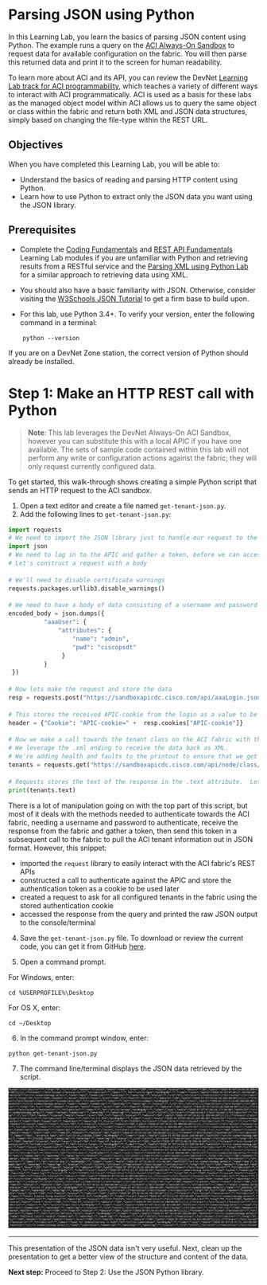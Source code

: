 # Parsing JSON using Python

In this Learning Lab, you learn the basics of parsing JSON content using Python. The example runs a query on the [ACI Always-On Sandbox](https://devnetsandbox.cisco.com/RM/Diagram/Index/5a229a7c-95d5-4cfd-a651-5ee9bc1b30e2?diagramType=Topology "ACI Always-On Sandbox") to request data for available configuration on the fabric. You will then parse this returned data and print it to the screen for human readability.  

To learn more about ACI and its API, you can review the DevNet [Learning Lab track for ACI programmability](https://developer.cisco.com/learning/tracks/aci-programmability), which teaches a variety of different ways to interact with ACI programmatically.  ACI is used as a basis for these labs as the managed object model within ACI allows us to query the same object or class within the fabric and return both XML and JSON data structures, simply based on changing the file-type within the REST URL.

## Objectives

When you have completed this Learning Lab, you will be able to:

* Understand the basics of reading and parsing HTTP content using Python.
* Learn how to use Python to extract only the JSON data you want using the JSON library.

## Prerequisites

* Complete the [Coding Fundamentals](https://developer.cisco.com/learning/modules/programming-fundamentals) and [REST API Fundamentals](https://developer.cisco.com/learning/modules/rest-api-fundamentals) Learning Lab modules if you are unfamiliar with Python and retrieving results from a RESTful service and the [Parsing XML using Python Lab](lab/coding-201-parsing-xml/step/1 "Parsing XML using Python Lab") for a similar approach to retrieving data using XML.

* You should also have a basic familiarity with JSON. Otherwise, consider visiting the [W3Schools JSON Tutorial](https://www.w3schools.com/js/js_json_intro.asp "W3Schools JSON Tutorial") to get a firm base to build upon.

* For this lab, use Python 3.4+. To verify your version, enter the following command in a terminal:

```
    python --version
```

If you are on a DevNet Zone station, the correct version of Python should already be installed.

# Step 1: Make an HTTP REST call with Python

> **Note**: This lab leverages the DevNet Always-On ACI Sandbox, however you can substitute this with a local APIC if you have one available.  The sets of sample code contained within this lab will not perform any write or configuration actions against the fabric; they will only request currently configured data.

To get started, this walk-through shows creating a simple Python script that sends an HTTP request to the ACI sandbox.

1. Open a text editor and create a file named `get-tenant-json.py`.
3. Add the following lines to `get-tenant-json.py`:

  ```python
  import requests
  # We need to import the JSON library just to handle our request to the APIC for login
  import json
  # We need to log in to the APIC and gather a token, before we can access any data
  # Let's construct a request with a body
  
  # We'll need to disable certificate warnings
  requests.packages.urllib3.disable_warnings()
  
  # We need to have a body of data consisting of a username and password to gather a cookie from APIC
  encoded_body = json.dumps({
  	        "aaaUser": {
  		        "attributes": {
  			        "name": "admin",
  			        "pwd": "ciscopsdt"
                 }
            }
   })
  
  # Now lets make the request and store the data
  resp = requests.post("https://sandboxapicdc.cisco.com/api/aaaLogin.json", data=encoded_body, verify=False)
  
  # This stores the received APIC-cookie from the login as a value to be used in subsequent REST calls
  header = {"Cookie": "APIC-cookie=" +  resp.cookies["APIC-cookie"]}
  
  # Now we make a call towards the tenant class on the ACI fabric with the proper header value set.
  # We leverage the .xml ending to receive the data back as XML.  
  # We're adding health and faults to the printout to ensure that we get levels of data back from the APIC
  tenants = requests.get("https://sandboxapicdc.cisco.com/api/node/class/fvTenant.json?rsp-subtree-include=health,faults", headers=header, verify=False)
  
  # Requests stores the text of the response in the .text attribute.  Lets print it to see raw JSON
  print(tenants.text)
  ```
There is a lot of manipulation going on with the top part of this script, but most of it deals with the methods needed to authenticate towards the ACI fabric, needing a username and password to authenticate, receive the response from the fabric and gather a token, then send this token in a subsequent call to the fabric to pull the ACI tenant information out in JSON format.  However, this snippet:

  - imported the `request` library to easily interact with the ACI fabric's REST APIs
  - constructed a call to authenticate against the APIC and store the authentication token as a cookie to be used later
  - created a request to ask for all configured tenants in the fabric using the stored authentication cookie
  - accessed the response from the query and printed the raw JSON output to the console/terminal  <br>

4. Save the `get-tenant-json.py` file. To download or review the current code, you can get it from GitHub [here](https://github.com/CiscoDevNet/coding-skills-sample-code/blob/master/coding202-parsing-json/get-tenant-json-1.py).

5. Open a command prompt.

  For Windows, enter:

  ```
  cd %USERPROFILE%\Desktop
  ```

  For OS X, enter:

  ```
  cd ~/Desktop
  ```

6. In the command prompt window, enter:

  ```
  python get-tenant-json.py
  ```

7. The command line/terminal displays the JSON data retrieved by the script.

![](assets/images/json-output-new.png)

--------------------------------------------------------------------------------

This presentation of the JSON data isn't very useful. Next, clean up the presentation to get a better view of the structure and content of the data.

**Next step:** Proceed to Step 2: Use the JSON Python library.
